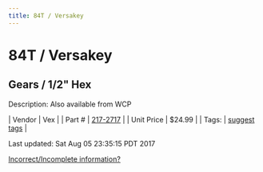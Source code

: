```yaml
---
title: 84T / Versakey
---
```


# 84T / Versakey
## Gears / 1/2" Hex
Description: 	Also available from WCP 

| Vendor | Vex | 
| Part # | [217-2717](http://www.vexrobotics.com/vexpro/motion/vexpro-gears/1-2-hex-bore.html) | 
| Unit Price | $24.99 | 
| Tags: | [suggest tags](https://docs.google.com/forms/d/e/1FAIpQLSeWyY8v3RgOty-MyWmh9U0iivNYN_molChYyS-0U-o-kOAv_g/viewform) | 

Last updated: Sat Aug 05 23:35:15 PDT 2017

 [Incorrect/Incomplete information?](https://docs.google.com/forms/d/e/1FAIpQLSeWyY8v3RgOty-MyWmh9U0iivNYN_molChYyS-0U-o-kOAv_g/viewform)